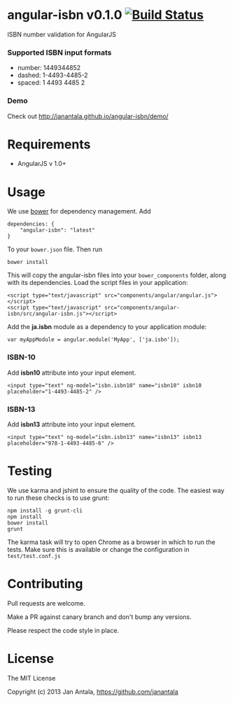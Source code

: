 # angular-isbn v0.1.0 [![Build Status](https://travis-ci.org/janantala/angular-isbn.png?branch=master)](https://travis-ci.org/janantala/angular-isbn)

ISBN number validation for AngularJS

### Supported ISBN input formats
- number: 1449344852
- dashed: 1-4493-4485-2
- spaced: 1 4493 4485 2

### Demo

Check out http://janantala.github.io/angular-isbn/demo/

# Requirements

- AngularJS v 1.0+

# Usage

We use [bower](http://twitter.github.com/bower/) for dependency management. Add

    dependencies: {
        "angular-isbn": "latest"
    }

To your `bower.json` file. Then run

    bower install

This will copy the angular-isbn files into your `bower_components` folder, along with its dependencies. Load the script files in your application:

    <script type="text/javascript" src="components/angular/angular.js"></script>
    <script type="text/javascript" src="components/angular-isbn/src/angular-isbn.js"></script>

Add the **ja.isbn** module as a dependency to your application module:

    var myAppModule = angular.module('MyApp', ['ja.isbn']);

### ISBN-10

Add **isbn10** attribute into your input element.

    <input type="text" ng-model="isbn.isbn10" name="isbn10" isbn10 placeholder="1-4493-4485-2" />

### ISBN-13

Add **isbn13** attribute into your input element.

    <input type="text" ng-model="isbn.isbn13" name="isbn13" isbn13 placeholder="978-1-4493-4485-6" />

# Testing

We use karma and jshint to ensure the quality of the code. The easiest way to run these checks is to use grunt:

    npm install -g grunt-cli
    npm install
    bower install
    grunt

The karma task will try to open Chrome as a browser in which to run the tests. Make sure this is available or change the configuration in `test/test.conf.js` 

# Contributing

Pull requests are welcome. 

Make a PR against canary branch and don't bump any versions. 

Please respect the code style in place.

# License

The MIT License

Copyright (c) 2013 Jan Antala, https://github.com/janantala
